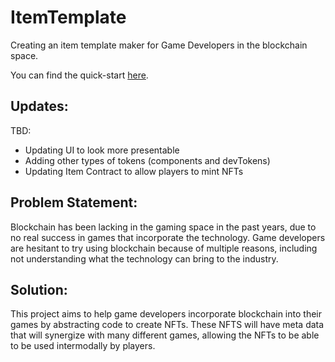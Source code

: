 # ItemTemplate
Creating an item template maker for Game Developers in the blockchain space. 

You can find the quick-start [here](QuickStart.md).  

## Updates:  
TBD:  
- Updating UI to look more presentable
- Adding other types of tokens (components and devTokens)  
- Updating Item Contract to allow players to mint NFTs  

## Problem Statement:  

Blockchain has been lacking in the gaming space in the past years, due to no real success in games that incorporate the technology. Game developers are hesitant to try using blockchain because of multiple reasons, including not understanding what the technology can bring to the industry.

## Solution:  

This project aims to help game developers incorporate blockchain into their games by abstracting code to create NFTs. These NFTS will have meta data that will synergize with many different games, allowing the NFTs to be able to be used intermodally by players. 
